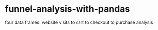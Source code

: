 # funnel-analysis-with-pandas
four data frames: website visits to cart to checkout to purchase analysis

